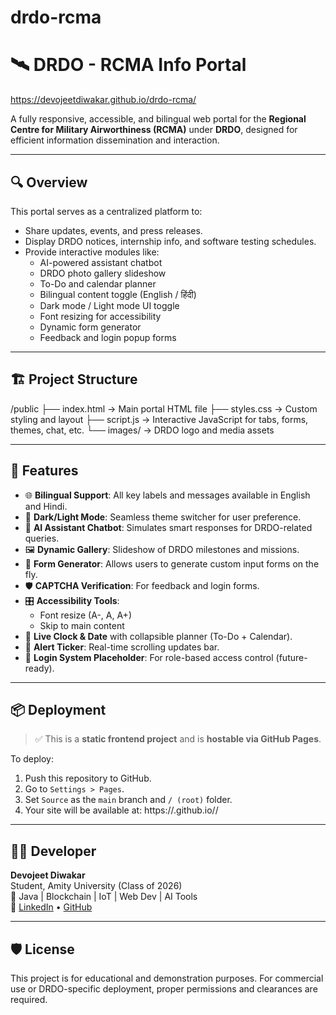 # drdo-rcma

# 🛰️ DRDO - RCMA Info Portal

https://devojeetdiwakar.github.io/drdo-rcma/

A fully responsive, accessible, and bilingual web portal for the **Regional Centre for Military Airworthiness (RCMA)** under **DRDO**, designed for efficient information dissemination and interaction.

---

## 🔍 Overview

This portal serves as a centralized platform to:

- Share updates, events, and press releases.
- Display DRDO notices, internship info, and software testing schedules.
- Provide interactive modules like:
  - AI-powered assistant chatbot
  - DRDO photo gallery slideshow
  - To-Do and calendar planner
  - Bilingual content toggle (English / हिंदी)
  - Dark mode / Light mode UI toggle
  - Font resizing for accessibility
  - Dynamic form generator
  - Feedback and login popup forms

---

## 🏗️ Project Structure

/public
├── index.html → Main portal HTML file
├── styles.css → Custom styling and layout
├── script.js → Interactive JavaScript for tabs, forms, themes, chat, etc.
└── images/ → DRDO logo and media assets


---

## 🚀 Features

- 🌐 **Bilingual Support**: All key labels and messages available in English and Hindi.
- 🌙 **Dark/Light Mode**: Seamless theme switcher for user preference.
- 🧠 **AI Assistant Chatbot**: Simulates smart responses for DRDO-related queries.
- 🖼️ **Dynamic Gallery**: Slideshow of DRDO milestones and missions.
- 📝 **Form Generator**: Allows users to generate custom input forms on the fly.
- 🛡️ **CAPTCHA Verification**: For feedback and login forms.
- 🎛️ **Accessibility Tools**:
  - Font resize (A-, A, A+)
  - Skip to main content
- 📅 **Live Clock & Date** with collapsible planner (To-Do + Calendar).
- 🔔 **Alert Ticker**: Real-time scrolling updates bar.
- 🔐 **Login System Placeholder**: For role-based access control (future-ready).

---

## 📦 Deployment

> ✅ This is a **static frontend project** and is **hostable via GitHub Pages**.

To deploy:
1. Push this repository to GitHub.
2. Go to `Settings > Pages`.
3. Set `Source` as the `main` branch and `/ (root)` folder.
4. Your site will be available at: https://<your-username>.github.io/<repo-name>/

---

## 👨‍💻 Developer

**Devojeet Diwakar**  
Student, Amity University (Class of 2026)  
🏅 Java | Blockchain | IoT | Web Dev | AI Tools  
🔗 [LinkedIn](https://linkedin.com/in/devojeetdiwakar) • [GitHub](https://github.com/devojeetdiwakar)

---

## 🛡️ License

This project is for educational and demonstration purposes. For commercial use or DRDO-specific deployment, proper permissions and clearances are required.


